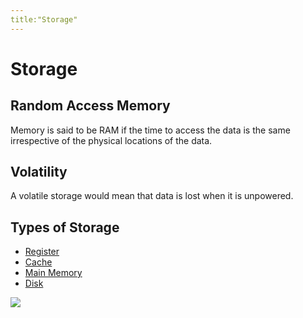 ```yaml
---
title:"Storage"
---
```

# Storage
## Random Access Memory
Memory is said to be RAM if  the time to access the data is the same irrespective of the physical locations of the data.

## Volatility
A volatile storage would mean that data is lost when it is unpowered.

## Types of Storage
- [Register](Register)
- [Cache](Notes/Cache.md)
- [Main Memory](Main%20Memory)
- [Disk](Notes/Disk.md)

![](https://i.imgur.com/p8E6BBq.png)

